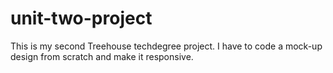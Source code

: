 # unit-two-project
 This is my second Treehouse techdegree project. I have to code a mock-up design from scratch and make it responsive.
